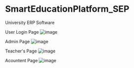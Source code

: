 # SmartEducationPlatform_SEP
 University ERP Software
 
 User Login Page
![image](https://user-images.githubusercontent.com/42488988/139691537-ce7845c8-fe9a-4bc1-adb0-4ea7f61ba3a0.png)

Admin Page
![image](https://user-images.githubusercontent.com/42488988/139692676-724b69dd-b83c-452f-be41-55e5f09d74ba.png)

Teacher's Page
![image](https://user-images.githubusercontent.com/42488988/139692914-a7fcb417-af5a-4b76-b2a8-3b0155d9a56e.png)

Acountent Page
![image](https://user-images.githubusercontent.com/42488988/139693468-6b92e368-ae48-4714-a9bd-418074f524a7.png)

